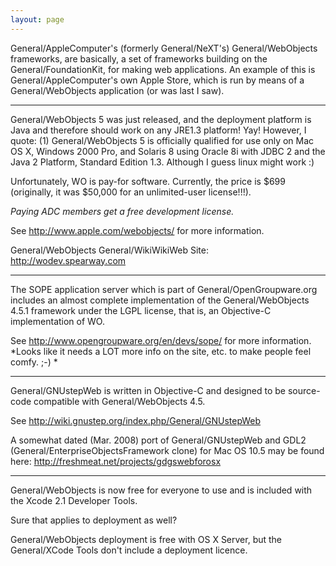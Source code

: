 ```yaml
---
layout: page
---
```




General/AppleComputer's (formerly General/NeXT's) General/WebObjects frameworks, are basically, a set of frameworks building on the General/FoundationKit, for making web applications. An example of this is General/AppleComputer's own Apple Store, which is run by means of a General/WebObjects application (or was last I saw).

----

General/WebObjects 5 was just released, and the deployment platform is Java and therefore should work on any JRE1.3 platform! Yay! However, I quote:
(1) General/WebObjects 5 is officially qualified for use only on Mac OS X, Windows 2000 Pro, and Solaris 8 using Oracle 8i with JDBC 2 and the Java 2 Platform, Standard Edition 1.3. 
Although I guess linux might work :)

Unfortunately, WO is pay-for software. Currently, the price is $699 (originally, it was $50,000 for an unlimited-user license!!!).

*Paying ADC members get a free development license.*

See http://www.apple.com/webobjects/ for more information.

General/WebObjects General/WikiWikiWeb Site: http://wodev.spearway.com

----

The SOPE application server which is part of General/OpenGroupware.org includes an almost complete implementation of the General/WebObjects 4.5.1 framework under the LGPL license, that is, an Objective-C implementation of WO.

See http://www.opengroupware.org/en/devs/sope/ for more information.  *Looks like it needs a LOT more info on the site, etc. to make people feel comfy. ;-) *

----

General/GNUstepWeb is written in Objective-C and designed to be source-code compatible with General/WebObjects 4.5.

See http://wiki.gnustep.org/index.php/General/GNUstepWeb

A somewhat dated (Mar. 2008) port of General/GNUstepWeb and GDL2 (General/EnterpriseObjectsFramework clone) for Mac OS 10.5 may be found here:  http://freshmeat.net/projects/gdgswebforosx

----

General/WebObjects is now free for everyone to use and is included with the Xcode 2.1 Developer Tools.

Sure that applies to deployment as well?

General/WebObjects deployment is free with OS X Server, but the General/XCode Tools don't include a deployment licence.